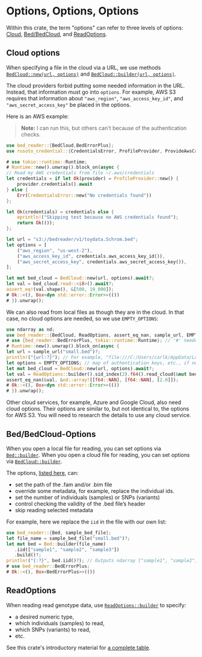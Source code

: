 # Options, Options, Options

Within this crate, the term "options" can refer to three levels of options: [Cloud](#cloud-options), [Bed/BedCloud](#bedbedcloud-options), and [ReadOptions](#readoptions).

## Cloud options

When specifying a file in the cloud via a URL, we use methods [`BedCloud::new(url, options)`](../struct.BedCloud.html#method.new) and
[`BedCloud::builder(url, options)`](../struct.BedCloud.html#method.builder).

The cloud providers forbid putting some needed information in the URL. Instead, that information must
go into `options`. For example, AWS S3 requires that information
about `"aws_region"`, `"aws_access_key_id"`, and `"aws_secret_access_key"` be placed in the options.

Here is an AWS example:

> **Note:** I can run this, but others can't because of the authentication checks.

```rust
use bed_reader::{BedCloud,BedErrorPlus};
use rusoto_credential::{CredentialsError, ProfileProvider, ProvideAwsCredentials};

# use tokio::runtime::Runtime;
# Runtime::new().unwrap().block_on(async {
// Read my AWS credentials from file ~/.aws/credentials
let credentials = if let Ok(provider) = ProfileProvider::new() {
    provider.credentials().await
} else {
    Err(CredentialsError::new("No credentials found"))
};

let Ok(credentials) = credentials else {
    eprintln!("Skipping test because no AWS credentials found");
    return Ok(());
};

let url = "s3://bedreader/v1/toydata.5chrom.bed";
let options = [
    ("aws_region", "us-west-2"),
    ("aws_access_key_id", credentials.aws_access_key_id()),
    ("aws_secret_access_key", credentials.aws_secret_access_key()),
];

let mut bed_cloud = BedCloud::new(url, options).await?;
let val = bed_cloud.read::<i8>().await?;
assert_eq!(val.shape(), &[500, 10_000]);
# Ok::<(), Box<dyn std::error::Error>>(())
# }).unwrap();
```

We can also read from local files as though they are in the cloud. In that case, no cloud options are needed, so we use `EMPTY_OPTIONS`:

```rust
use ndarray as nd;
use bed_reader::{BedCloud, ReadOptions, assert_eq_nan, sample_url, EMPTY_OPTIONS};
# use {bed_reader::BedErrorPlus, tokio::runtime::Runtime}; // '#' needed for doctest
# Runtime::new().unwrap().block_on(async {
let url = sample_url("small.bed")?;
println!("{url:?}"); // For example, "file:///C:/Users/carlk/AppData/Local/bed_reader/bed_reader/Cache/small.bed"
let options = EMPTY_OPTIONS; // map of authentication keys, etc., if needed.
let mut bed_cloud = BedCloud::new(url, options).await?;
let val = ReadOptions::builder().sid_index(2).f64().read_cloud(&mut bed_cloud).await?;
assert_eq_nan(&val, &nd::array![[f64::NAN], [f64::NAN], [2.0]]);
# Ok::<(), Box<dyn std::error::Error>>(())
# }).unwrap();
```

Other cloud services, for example, Azure and Google Cloud, also need cloud options. Their options are similar to, but not identical to, the options for AWS S3. You will need to research the details to use any cloud service.

## Bed/BedCloud-Options

When you open a local file for reading, you can set options via [`Bed::builder`](../struct.Bed.html#method.builder). When you open a cloud file for reading, you can set options via [`BedCloud::builder`](../struct.BedCloud.html#method.builder).

The options, [listed here](../struct.BedBuilder.html#implementations), can:

* set the path of the .fam and/or .bim file
* override some metadata, for example, replace the individual ids.
* set the number of individuals (samples) or SNPs (variants)
* control checking the validity of the .bed file’s header
* skip reading selected metadata

For example, here we replace the `iid` in the file with our own list:

```rust
use bed_reader::{Bed, sample_bed_file};
let file_name = sample_bed_file("small.bed")?;
let mut bed = Bed::builder(file_name)
   .iid(["sample1", "sample2", "sample3"])
   .build()?;
println!("{:?}", bed.iid()?); // Outputs ndarray ["sample1", "sample2", "sample3"]
# use bed_reader::BedErrorPlus;
# Ok::<(), Box<BedErrorPlus>>(())
```

## ReadOptions

When reading read genotype data, use [`ReadOptions::builder`](../struct.ReadOptions.html#method.builder) to specify:

* a desired numeric type,
* which individuals (samples) to read,
* which SNPs (variants) to read,
* etc.

See this crate's introductory material for [a complete table](../index.html#readoptions).
